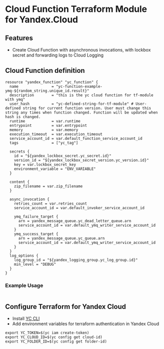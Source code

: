 # Cloud Function Terraform Module for Yandex.Cloud

## Features

- Create Cloud Function with asynchronous invocations, with lockbox secret and forwarding logs to Cloud Logging


## Cloud Function definition

```
resource "yandex_function" "yc_function" {
  name               = "yc-function-example-ymq-${random_string.unique_id.result}"
  description        = "this is the yc cloud function for tf-module with ymq"
  user_hash          = "yc-defined-string-for-tf-module" # User-defined string for current function version. User must change this string any times when function changed. Function will be updated when hash is changed.
  runtime            = var.runtime
  entrypoint         = var.entrypoint
  memory             = var.memory
  execution_timeout  = var.execution_timeout
  service_account_id = var.default_function_service_account_id
  tags               = ["yc_tag"]

  secrets {
    id = "${yandex_lockbox_secret.yc_secret.id}"
    version_id = "${yandex_lockbox_secret_version.yc_version.id}"
    key = var.lockbox_secret_key
    environment_variable = "ENV_VARIABLE"
  }

  content {
    zip_filename = var.zip_filename
  }

  async_invocation {
    retries_count = var.retries_count
    service_account_id = var.default_invoker_service_account_id

    ymq_failure_target {
      arn = yandex_message_queue.yc_dead_letter_queue.arn
      service_account_id = var.default_ymq_writer_service_account_id
    }
    ymq_success_target {
      arn = yandex_message_queue.yc_queue.arn
      service_account_id = var.default_ymq_writer_service_account_id
    }
  }
  log_options {
    log_group_id = "${yandex_logging_group.yc_log_group.id}"
    min_level = "DEBUG"
  }
}
```


### Example Usage

```hcl-terraform

```

## Configure Terraform for Yandex Cloud

- Install [YC CLI](https://cloud.yandex.com/docs/cli/quickstart)
- Add environment variables for terraform authentication in Yandex Cloud

```
export YC_TOKEN=$(yc iam create-token)
export YC_CLOUD_ID=$(yc config get cloud-id)
export YC_FOLDER_ID=$(yc config get folder-id)
```


<!-- BEGINNING OF PRE-COMMIT-TERRAFORM DOCS HOOK -->

<!-- END OF PRE-COMMIT-TERRAFORM DOCS HOOK -->